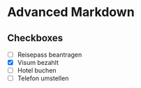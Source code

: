# Advanced Markdown

## Checkboxes
- [ ] Reisepass beantragen
- [X] Visum bezahlt
- [ ] Hotel buchen
- [ ] Telefon umstellen
